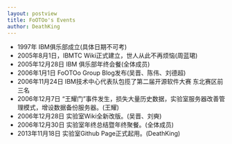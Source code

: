 ```yaml
---
layout: postview
title: FoOTOo's Events
author: DeathKing
---
```


+ 1997年 IBM俱乐部成立(具体日期不可考)
+ 2005年8月1日，IBMTC Wiki正式建立，世人从此不再烦恼(周蓝珺)
+ 2005年12月28日 IBM 俱乐部年终会餐(全体成员)
+ 2006年1月1日 FoOTOo Group Blog发布(吴晋、陈伟、刘德超)
+ 2006年11月24日 IBM技术中心代表队包揽了第二届开源软件大赛 东北赛区前三名
+ 2006年12月7日 “王耀门”事件发生，损失大量历史数据，实验室服务器改善管理模式，增设数据备份服务器。(王耀)
+ 2006年12月28日 实验室Wiki全新改版。(吴晋、刘奭)
+ 2006年12月30日 实验室年终总结暨年终聚餐。(全体成员)
+ 2013年11月18日 实验室Github Page正式起用。(DeathKing)